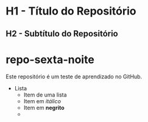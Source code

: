 # H1 - Título do Repositório
## H2 - Subtítulo do Repositório

# repo-sexta-noite
Este repositório é um teste de aprendizado no GitHub.
* Lista
  + Item de uma lista
  + Item em *itálico*
  + Item em **negrito**
  + 
